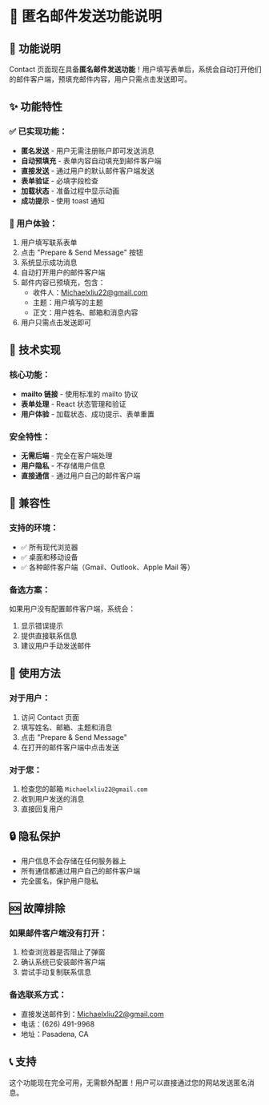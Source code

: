 # 📧 匿名邮件发送功能说明

## 🎯 功能说明
Contact 页面现在具备**匿名邮件发送功能**！用户填写表单后，系统会自动打开他们的邮件客户端，预填充邮件内容，用户只需点击发送即可。

## ✨ 功能特性

### ✅ 已实现功能：
- **匿名发送** - 用户无需注册账户即可发送消息
- **自动预填充** - 表单内容自动填充到邮件客户端
- **直接发送** - 通过用户的默认邮件客户端发送
- **表单验证** - 必填字段检查
- **加载状态** - 准备过程中显示动画
- **成功提示** - 使用 toast 通知

### 🎨 用户体验：
1. 用户填写联系表单
2. 点击 "Prepare & Send Message" 按钮
3. 系统显示成功消息
4. 自动打开用户的邮件客户端
5. 邮件内容已预填充，包含：
   - 收件人：Michaelxliu22@gmail.com
   - 主题：用户填写的主题
   - 正文：用户姓名、邮箱和消息内容
6. 用户只需点击发送即可

## 🔧 技术实现

### 核心功能：
- **mailto 链接** - 使用标准的 mailto 协议
- **表单处理** - React 状态管理和验证
- **用户体验** - 加载状态、成功提示、表单重置

### 安全特性：
- **无需后端** - 完全在客户端处理
- **用户隐私** - 不存储用户信息
- **直接通信** - 通过用户自己的邮件客户端

## 📱 兼容性

### 支持的环境：
- ✅ 所有现代浏览器
- ✅ 桌面和移动设备
- ✅ 各种邮件客户端（Gmail、Outlook、Apple Mail 等）

### 备选方案：
如果用户没有配置邮件客户端，系统会：
1. 显示错误提示
2. 提供直接联系信息
3. 建议用户手动发送邮件

## 🚀 使用方法

### 对于用户：
1. 访问 Contact 页面
2. 填写姓名、邮箱、主题和消息
3. 点击 "Prepare & Send Message"
4. 在打开的邮件客户端中点击发送

### 对于您：
1. 检查您的邮箱 `Michaelxliu22@gmail.com`
2. 收到用户发送的消息
3. 直接回复用户

## 🔒 隐私保护

- 用户信息不会存储在任何服务器上
- 所有通信都通过用户自己的邮件客户端
- 完全匿名，保护用户隐私

## 🆘 故障排除

### 如果邮件客户端没有打开：
1. 检查浏览器是否阻止了弹窗
2. 确认系统已安装邮件客户端
3. 尝试手动复制联系信息

### 备选联系方式：
- 直接发送邮件到：Michaelxliu22@gmail.com
- 电话：(626) 491-9968
- 地址：Pasadena, CA

## 📞 支持
这个功能现在完全可用，无需额外配置！用户可以直接通过您的网站发送匿名消息。
